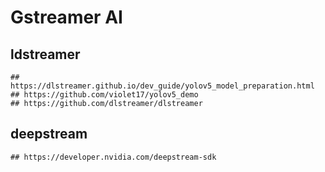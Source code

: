 Gstreamer AI
============

## ldstreamer

```
## https://dlstreamer.github.io/dev_guide/yolov5_model_preparation.html
## https://github.com/violet17/yolov5_demo
## https://github.com/dlstreamer/dlstreamer
```

## deepstream

```
## https://developer.nvidia.com/deepstream-sdk
```
